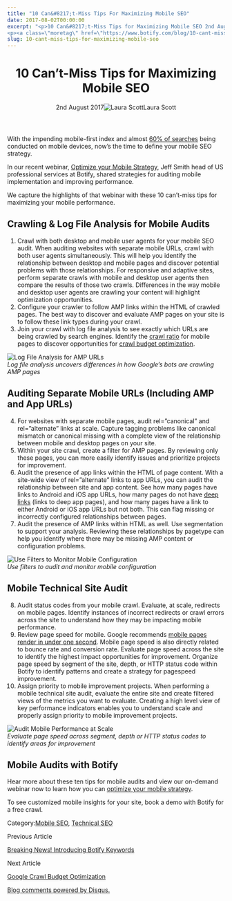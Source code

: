 ```yaml
---
title: "10 Can&#8217;t-Miss Tips For Maximizing Mobile SEO"
date: 2017-08-02T00:00:00
excerpt: "<p>10 Can&#8217;t-Miss Tips for Maximizing Mobile SEO 2nd August 2017Laura Scott With the impending mobile-first index and almost 60% of searches being conducted on mobile devices, now&#8217;s the time to define your mobile SEO strategy. In our recent webinar, Optimize your Mobile Strategy, Jeff Smith head of US professional services at Botify, shared strategies for&hellip; </p>
<p><a class=\"moretag\" href=\"https://www.botify.com/blog/10-cant-miss-tips-for-maximizing-mobile-seo\">Read the full article</a></p>"
slug: 10-cant-miss-tips-for-maximizing-mobile-seo
---
```


<header class="text-center">
<h1 class="font-internacional font-regular normal text-header-one leading-header-one text-typography-accent-2">10 Can&#8217;t-Miss Tips for Maximizing Mobile SEO</h1>
<div class="flex items-center justify-center my-3"><span class="mr-1 font-internacional font-regular normal text-base leading-none text-typography-primary-lighter">2nd August 2017</span><img decoding="async" alt="Laura Scott" class="rounded-full w-10 h-10" src="//images.ctfassets.net/tp56mevc46jo/6ImIDZ2vK0SEAGy4q4oqKG/5433fa2de8b78f246077690dd6c308c8/Scott_Laura_Biopic.jpg"><span class="ml-1 font-internacional font-regular normal text-base leading-none text-typography-primary">Laura Scott</span></div>
</header>
<p><span class="font-roboto font-regular normal text-base leading-none Markdown__Container"></span></p>
<p>With the impending mobile-first index and almost <a href="http://hitwise.connexity.com/070116_MobileSearchReport_CD_US.html" title="60% of searches">60% of searches</a> being conducted on mobile devices, now&#8217;s the time to define your mobile SEO strategy.</p>
<p>In our recent webinar, <a href="https://go.pardot.com/l/229872/2017-05-17/f9cx" title="Optimize your Mobile Strategy">Optimize your Mobile Strategy</a>, Jeff Smith head of US professional services at Botify, shared strategies for auditing mobile implementation and improving performance.</p>
<p>We capture the highlights of that webinar with these 10 can&#8217;t-miss tips for maximizing your mobile performance.</p>
<h2 id="crawling-log-file-analysis-for-mobile-audits">Crawling &amp; Log File Analysis for Mobile Audits</h2>
<ol>
<li>Crawl with both desktop and mobile user agents for your mobile SEO audit. When auditing websites with separate mobile URLs, crawl with both user agents simultaneously. This will help you identify the relationship between desktop and mobile pages and discover potential problems with those relationships. For responsive and adaptive sites, perform separate crawls with mobile and desktop user agents then compare the results of those two crawls. Differences in the way mobile and desktop user agents are crawling your content will highlight optimization opportunities.</li>
<li>Configure your crawler to follow AMP links within the HTML of crawled pages. The best way to discover and evaluate AMP pages on your site is to follow these link types during your crawl.</li>
<li>Join your crawl with log file analysis to see exactly which URLs are being crawled by search engines. Identify the <a href="https://www.botify.com/blog/what-is-crawl-ratio-and-why-does-it-matter" title="crawl ratio">crawl ratio</a> for mobile pages to discover opportunities for <a href="https://www.botify.com/blog/google-confirms-seos-control-crawl-budget" title="crawl budget optimization">crawl budget optimization</a>.</li>
</ol>
<p><img decoding="async" alt="Log File Analysis for AMP URLs" src="//images.contentful.com/x3pujrb0lw7o/5K4XcXYjni0K0csWC244gO/092ed8b007946bd28b2cc3c199fba3e8/Screen_Shot_2017-08-01_at_4.23.01_PM.png"><br />
<em>Log file analysis uncovers differences in how Google&#8217;s bots are crawling AMP pages</em></p>
<h2 id="auditing-separate-mobile-urls-including-amp-and-app-urls-">Auditing Separate Mobile URLs (Including AMP and App URLs)</h2>
<ol start="4">
<li>For websites with separate mobile pages, audit rel=&#8221;canonical&#8221; and rel=&#8221;alternate&#8221; links at scale. Capture tagging problems like canonical mismatch or canonical missing with a complete view of the relationship between mobile and desktop pages on your site.</li>
<li>Within your site crawl, create a filter for AMP pages. By reviewing only these pages, you can more easily identify issues and prioritize projects for improvement.</li>
<li>Audit the presence of app links within the HTML of page content. With a site-wide view of rel=&#8221;alternate&#8221; links to app URLs, you can audit the relationship between site and app content. See how many pages have links to Android and iOS app URLs, how many pages do not have <a href="http://searchengineland.com/app-indexing-new-frontier-seo-google-search-deep-linking-226517" title="deep links">deep links</a> (links to deep app pages), and how many pages have a link to either Android or iOS app URLs but not both. This can flag missing or incorrectly configured relationships between pages.</li>
<li>Audit the presence of AMP links within HTML as well. Use segmentation to support your analysis. Reviewing these relationships by pagetype can help you identify where there may be missing AMP content or configuration problems.</li>
</ol>
<p><img decoding="async" alt="Use Filters to Monitor Mobile Configuration" src="//images.contentful.com/x3pujrb0lw7o/4oc9Fk7kZiAe2S26ue8iOK/428db1516589144d49a41c51b8df04e5/Screen_Shot_2017-08-01_at_4.24.11_PM.png"><br />
<em>Use filters to audit and monitor mobile configuration</em></p>
<h2 id="mobile-technical-site-audit">Mobile Technical Site Audit</h2>
<ol start="8">
<li>Audit status codes from your mobile crawl. Evaluate, at scale, redirects on mobile pages. Identify instances of incorrect redirects or crawl errors across the site to understand how they may be impacting mobile performance.</li>
<li>Review page speed for mobile. Google recommends <a href="https://developers.google.com/speed/docs/insights/mobile" title="mobile pages render in under one second">mobile pages render in under one second</a>. Mobile page speed is also directly related to bounce rate and conversion rate. Evaluate page speed across the site to identify the highest impact opportunities for improvement. Organize page speed by segment of the site, depth, or HTTP status code within Botify to identify patterns and create a strategy for pagespeed improvement.</li>
<li>Assign priority to mobile improvement projects. When performing a mobile technical site audit, evaluate the entire site and create filtered views of the metrics you want to evaluate. Creating a high level view of key performance indicators enables you to understand scale and properly assign priority to mobile improvement projects.</li>
</ol>
<p><img decoding="async" alt="Audit Mobile Performance at Scale" src="//images.contentful.com/x3pujrb0lw7o/3Qh3Cyo8mQ80msUa6UKe62/f84ea8d3eee24ec196e9ded233176688/Screen_Shot_2017-08-01_at_4.24.37_PM.png"><br />
<em>Evaluate page speed across segment, depth or HTTP status codes to identify areas for improvement</em></p>
<h2 id="mobile-audits-with-botify">Mobile Audits with Botify</h2>
<p>Hear more about these ten tips for mobile audits and view our on-demand webinar now to learn how you can <a href="https://go.pardot.com/l/229872/2017-05-17/f9cx" title="optimize your mobile strategy">optimize your mobile strategy</a>.</p>
<p>To see customized mobile insights for your site, book a demo with Botify for a free crawl.</p>
<div class="tags leading-big border-t border-b border-brand-quaternary-lighter mt-4"><span class="mr-1 font-roboto font-regular normal text-base leading-none">Category:</span><span><a class="uppercase text-typography-accent-1" href="/solutions/mobile-first-seo">Mobile SEO</a><span>, </span></span><span><a class="uppercase text-typography-accent-1" href="/solutions/tech-seo">Technical SEO</a></span></div>
<footer class="flex justify-center my-5 mx-5">
<div class="mr-1 w-1/2 text-right">
<p><span class="font-internacional font-regular normal text-base leading-none text-typography-primary">Previous Article</span></p>
<p><a class="inline-block mt-2" href="/blog/breaking-news-introducing-botify-keywords"><span class="font-roboto font-regular normal text-base leading-none text-typography-accent-4">Breaking News! Introducing Botify Keywords</span></a></p>
</div>
<div class="ml-1 w-1/2">
<p><span class="font-internacional font-regular normal text-base leading-none text-typography-primary">Next Article</span></p>
<p><a class="inline-block mt-2" href="/blog/google-crawl-budget-optimization"><span class="font-roboto font-regular normal text-base leading-none text-typography-accent-4">Google Crawl Budget Optimization</span></a></p>
</div>
</footer>
<div shortname="botify" title="10 Can't-Miss Tips for Maximizing Mobile SEO" url="https://www.botify.com/blog/10-cant-miss-tips-for-maximizing-mobile-seo">
<div id="disqus_thread_old"></div>
<p><a class="dsq-brlink" href="http://disqus.com">Blog comments powered by <span class="logo-disqus">Disqus</span>.</a></p>
</div>
